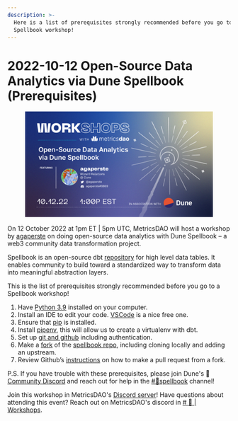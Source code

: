 ```yaml
---
description: >-
  Here is a list of prerequisites strongly recommended before you go to a
  Spellbook workshop!
---
```


# 2022-10-12 Open-Source Data Analytics via Dune Spellbook (Prerequisites)

<figure><img src="../../.gitbook/assets/1920X1080.png" alt=""><figcaption></figcaption></figure>

On 12 October 2022 at 1pm ET | 5pm UTC, MetricsDAO will host a workshop by [agaperste](https://twitter.com/agaperste) on doing open-source data analytics with Dune Spellbook – a web3 community data transformation project.&#x20;

Spellbook is an open-source dbt [repository](https://github.com/duneanalytics/spellbook) for high level data tables. It enables community to build toward a standardized way to transform data into meaningful abstraction layers.&#x20;

This is the list of prerequisites strongly recommended before you go to a Spellbook workshop!&#x20;

1. Have [Python 3.9](https://realpython.com/installing-python/) installed on your computer.&#x20;
2. Install an IDE to edit your code. [VSCode](https://code.visualstudio.com/) is a nice free one.&#x20;
3. Ensure that [pip](https://pip.pypa.io/en/stable/installation/) is installed.&#x20;
4. Install [pipenv](https://pypi.org/project/pipenv/), this will allow us to create a virtualenv with dbt.
5. Set up [git and github](https://docs.github.com/en/get-started/quickstart/set-up-git) including authentication.&#x20;
6. Make a [fork](https://docs.github.com/en/get-started/quickstart/fork-a-repo) of the [spellbook repo](https://github.com/duneanalytics/spellbook), including cloning locally and adding an upstream.&#x20;
7. Review Github’s [instructions](https://docs.github.com/en/pull-requests/collaborating-with-pull-requests/proposing-changes-to-your-work-with-pull-requests/creating-a-pull-request-from-a-fork) on how to make a pull request from a fork.&#x20;

P.S. If you have trouble with these prerequisites, please join Dune's :mage: [Community Discord](https://discord.gg/BJBHFR6sdy) and reach out for help in the [#📜spellbook](https://discord.com/channels/757637422384283659/999683200563564655) channel!&#x20;

Join this workshop in MetricsDAO's [Discord server](https://discord.gg/metrics)! Have questions about attending this event? Reach out on MetricsDAO's discord in [# 📄 | Workshops](https://discord.com/channels/902943676685230100/930896424051282000).
